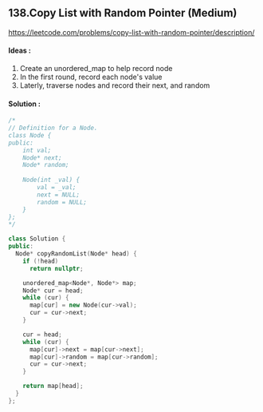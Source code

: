 ## **138.Copy List with Random Pointer (Medium)**


https://leetcode.com/problems/copy-list-with-random-pointer/description/


#### Ideas :
1. Create an unordered_map to help record node
2. In the first round, record each node's value
3. Laterly, traverse nodes and record their next, and random

#### Solution :
```C++
/*
// Definition for a Node.
class Node {
public:
    int val;
    Node* next;
    Node* random;
    
    Node(int _val) {
        val = _val;
        next = NULL;
        random = NULL;
    }
};
*/

class Solution {
public:
  Node* copyRandomList(Node* head) {
    if (!head)    
      return nullptr;

    unordered_map<Node*, Node*> map;
    Node* cur = head;
    while (cur) {
      map[cur] = new Node(cur->val);
      cur = cur->next;
    }

    cur = head;
    while (cur) {
      map[cur]->next = map[cur->next];
      map[cur]->random = map[cur->random];
      cur = cur->next;
    }

    return map[head];
  }
};
```